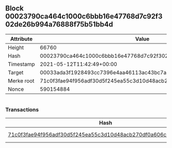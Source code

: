 ## Block 00023790ca464c1000c6bbb16e47768d7c92f302de26b994a76888f75b51bb4d

Attribute | Value
--- | ---
Height | 66760
Hash | 00023790ca464c1000c6bbb16e47768d7c92f302de26b994a76888f75b51bb4d
Timestamp | 2021-05-12T11:42:49+00:00
Target | 00033ada3f1928493cc7396e4aa46113ac43bc7ac52aab5d08e3934913716f64
Merke root | 71c0f3fae94f956adf30d5f245ea55c3d10d48acb270df0a606cbe834cfe6781
Nonce | 590154884

```

```

### Transactions

Hash | Amount
--- | ---
[71c0f3fae94f956adf30d5f245ea55c3d10d48acb270df0a606cbe834cfe6781](71c0f3fae94f956adf30d5f245ea55c3d10d48acb270df0a606cbe834cfe6781.md) | 10.00000000 SKEPTI 
